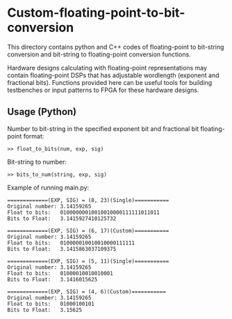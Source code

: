 # Custom-floating-point-to-bit-conversion
This directory contains python and C++ codes of floating-point to bit-string conversion and bit-string to floating-point conversion functions.

Hardware designs calculating with floating-point representations may contain floating-point DSPs that has adjustable wordlength (exponent and fractional bits). Functions provided here can be useful tools for building testbenches or input patterns to FPGA for these hardware designs.

## Usage (Python)

Number to bit-string in the specified exponent bit and fractional bit floating-point format:
```
>> float_to_bits(num, exp, sig)
```

Bit-string to number:
```
>> bits_to_num(string, exp, sig)
```

Example of running main.py:
```
=============(EXP, SIG) = (8, 23)(Single)===========
Original number: 3.14159265
Float to bits:   01000000010010010000111111011011
Bits to Float:   3.1415927410125732

=============(EXP, SIG) = (6, 17)(Custom)===========
Original number: 3.14159265
Float to bits:   010000010010010000111111
Bits to Float:   3.1415863037109375

=============(EXP, SIG) = (5, 11)(Single)===========
Original number: 3.14159265
Float to bits:   01000010010010001
Bits to Float:   3.1416015625

=============(EXP, SIG) = (4, 6)(Custom)===========
Original number: 3.14159265
Float to bits:   01000100101
Bits to Float:   3.15625
```
